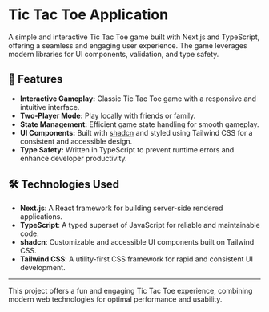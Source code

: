 # Tic Tac Toe Application

A simple and interactive Tic Tac Toe game built with Next.js and TypeScript, offering a seamless and engaging user experience. The game leverages modern libraries for UI components, validation, and type safety.

## 🚀 Features

- **Interactive Gameplay:** Classic Tic Tac Toe game with a responsive and intuitive interface.
- **Two-Player Mode:** Play locally with friends or family.
- **State Management:** Efficient game state handling for smooth gameplay.
- **UI Components:** Built with [shadcn](https://shadcn.dev/) and styled using Tailwind CSS for a consistent and accessible design.
- **Type Safety:** Written in TypeScript to prevent runtime errors and enhance developer productivity.

## 🛠️ Technologies Used

- **Next.js**: A React framework for building server-side rendered applications.
- **TypeScript**: A typed superset of JavaScript for reliable and maintainable code.
- **shadcn**: Customizable and accessible UI components built on Tailwind CSS.
- **Tailwind CSS**: A utility-first CSS framework for rapid and consistent UI development.

---

This project offers a fun and engaging Tic Tac Toe experience, combining modern web technologies for optimal performance and usability.


